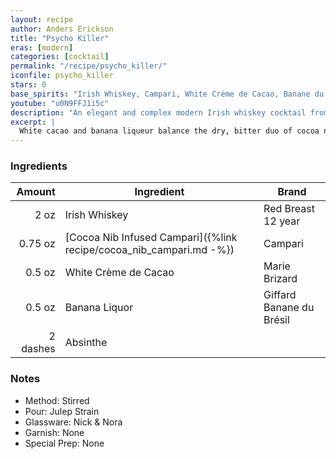 ```yaml
---
layout: recipe
author: Anders Erickson
title: "Psycho Killer"
eras: [modern]
categories: [cocktail]
permalink: "/recipe/psycho_killer/"
iconfile: psycho_killer
stars: 0
base_spirits: "Irish Whiskey, Campari, White Crème de Cacao, Banane du Brésil"
youtube: "u0N9FFJ1i5c"
description: "An elegant and complex modern Irish whiskey cocktail from The Dead Rabbit, featuring Campari, white cacao, and banana liqueur."
excerpt: |
  White cacao and banana liqueur balance the dry, bitter duo of cocoa nibs and Campari in this elegant Irish whiskey cocktail from The Dead Rabbit.
---
```


### Ingredients

|   Amount | Ingredient                                                          | Brand                    |
| -------: | ------------------------------------------------------------------- | ------------------------ |
|     2 oz | Irish Whiskey                                                       | Red Breast 12 year       |
|  0.75 oz | [Cocoa Nib Infused Campari]({%link recipe/cocoa_nib_campari.md -%}) | Campari                  |
|   0.5 oz | White Crème de Cacao                                                | Marie Brizard            |
|   0.5 oz | Banana Liquor                                                       | Giffard Banane du Brésil |
| 2 dashes | Absinthe                                                            |

### Notes

- Method: Stirred
- Pour: Julep Strain
- Glassware: Nick & Nora
- Garnish: None
- Special Prep: None
